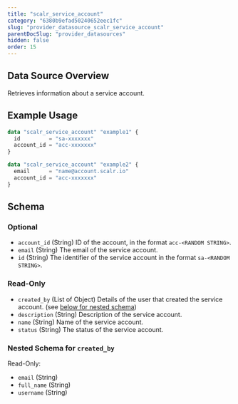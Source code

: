 ```yaml
---
title: "scalr_service_account"
category: "6380b9efad50240652eec1fc"
slug: "provider_datasource_scalr_service_account"
parentDocSlug: "provider_datasources"
hidden: false
order: 15
---
```

## Data Source Overview

Retrieves information about a service account.

## Example Usage

```terraform
data "scalr_service_account" "example1" {
  id         = "sa-xxxxxxx"
  account_id = "acc-xxxxxxx"
}

data "scalr_service_account" "example2" {
  email      = "name@account.scalr.io"
  account_id = "acc-xxxxxxx"
}
```

<!-- schema generated by tfplugindocs -->
## Schema

### Optional

- `account_id` (String) ID of the account, in the format `acc-<RANDOM STRING>`.
- `email` (String) The email of the service account.
- `id` (String) The identifier of the service account in the format `sa-<RANDOM STRING>`.

### Read-Only

- `created_by` (List of Object) Details of the user that created the service account. (see [below for nested schema](#nestedatt--created_by))
- `description` (String) Description of the service account.
- `name` (String) Name of the service account.
- `status` (String) The status of the service account.

<a id="nestedatt--created_by"></a>
### Nested Schema for `created_by`

Read-Only:

- `email` (String)
- `full_name` (String)
- `username` (String)
